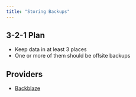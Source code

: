 ```yaml
---
title: "Storing Backups"
---
```


## 3-2-1 Plan

- Keep data in at least 3 places
- One or more of them should be offsite backups

## Providers

- [Backblaze](https://backblaze.com)

